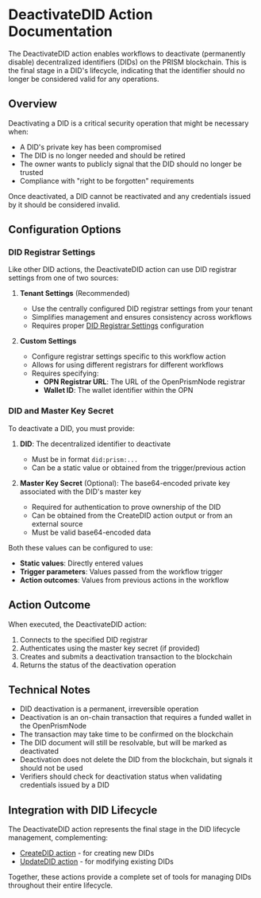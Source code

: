 # DeactivateDID Action Documentation

The DeactivateDID action enables workflows to deactivate (permanently disable) decentralized identifiers (DIDs) on the PRISM blockchain. This is the final stage in a DID's lifecycle, indicating that the identifier should no longer be considered valid for any operations.

## Overview

Deactivating a DID is a critical security operation that might be necessary when:

- A DID's private key has been compromised
- The DID is no longer needed and should be retired
- The owner wants to publicly signal that the DID should no longer be trusted
- Compliance with "right to be forgotten" requirements

Once deactivated, a DID cannot be reactivated and any credentials issued by it should be considered invalid.

## Configuration Options

### DID Registrar Settings

Like other DID actions, the DeactivateDID action can use DID registrar settings from one of two sources:

1. **Tenant Settings** (Recommended)
   - Use the centrally configured DID registrar settings from your tenant
   - Simplifies management and ensures consistency across workflows
   - Requires proper [DID Registrar Settings](DidRegistrarSettings.md) configuration

2. **Custom Settings**
   - Configure registrar settings specific to this workflow action
   - Allows for using different registrars for different workflows
   - Requires specifying:
     - **OPN Registrar URL**: The URL of the OpenPrismNode registrar
     - **Wallet ID**: The wallet identifier within the OPN

### DID and Master Key Secret

To deactivate a DID, you must provide:

1. **DID**: The decentralized identifier to deactivate
   - Must be in format `did:prism:...`
   - Can be a static value or obtained from the trigger/previous action

2. **Master Key Secret** (Optional): The base64-encoded private key associated with the DID's master key
   - Required for authentication to prove ownership of the DID
   - Can be obtained from the CreateDID action output or from an external source
   - Must be valid base64-encoded data

Both these values can be configured to use:
- **Static values**: Directly entered values
- **Trigger parameters**: Values passed from the workflow trigger
- **Action outcomes**: Values from previous actions in the workflow

## Action Outcome

When executed, the DeactivateDID action:

1. Connects to the specified DID registrar
2. Authenticates using the master key secret (if provided)
3. Creates and submits a deactivation transaction to the blockchain
4. Returns the status of the deactivation operation

## Technical Notes

- DID deactivation is a permanent, irreversible operation
- Deactivation is an on-chain transaction that requires a funded wallet in the OpenPrismNode
- The transaction may take time to be confirmed on the blockchain
- The DID document will still be resolvable, but will be marked as deactivated
- Deactivation does not delete the DID from the blockchain, but signals it should not be used
- Verifiers should check for deactivation status when validating credentials issued by a DID

## Integration with DID Lifecycle

The DeactivateDID action represents the final stage in the DID lifecycle management, complementing:
- [CreateDID action](CreateDidAction.md) - for creating new DIDs
- [UpdateDID action](UpdateDidAction.md) - for modifying existing DIDs

Together, these actions provide a complete set of tools for managing DIDs throughout their entire lifecycle.